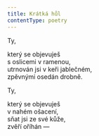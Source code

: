 ```yaml
---
title: Krátká hůl
contentType: poetry
---
```


<section>

Ty,

který se objevuješ  
s oslicemi v ramenou,  
utrnován jsi v keři jablečném,  
zpěvnými osedán drobně.

Ty,

který se objevuješ  
v nahém ošacení,  
sňat jsi ze své kůže,  
zvěří oříhán —

</section>
